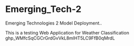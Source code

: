 # Emerging_Tech-2
Emerging Technologies 2 Model Deployment..

This is a testing Web Application for Weather Classification
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
